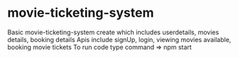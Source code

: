 # movie-ticketing-system
Basic movie-ticketing-system create which includes userdetails, movies details, booking details 
Apis include signUp, login, viewing movies available, booking movie tickets
To run code type command => npm start
